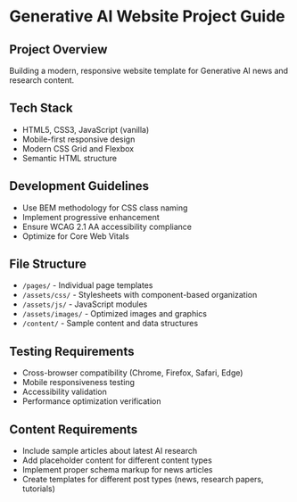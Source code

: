 # Generative AI Website Project Guide

## Project Overview
Building a modern, responsive website template for Generative AI news and research content.

## Tech Stack
- HTML5, CSS3, JavaScript (vanilla)
- Mobile-first responsive design
- Modern CSS Grid and Flexbox
- Semantic HTML structure

## Development Guidelines
- Use BEM methodology for CSS class naming
- Implement progressive enhancement
- Ensure WCAG 2.1 AA accessibility compliance
- Optimize for Core Web Vitals

## File Structure
- `/pages/` - Individual page templates
- `/assets/css/` - Stylesheets with component-based organization
- `/assets/js/` - JavaScript modules
- `/assets/images/` - Optimized images and graphics
- `/content/` - Sample content and data structures

## Testing Requirements
- Cross-browser compatibility (Chrome, Firefox, Safari, Edge)
- Mobile responsiveness testing
- Accessibility validation
- Performance optimization verification

## Content Requirements
- Include sample articles about latest AI research
- Add placeholder content for different content types
- Implement proper schema markup for news articles
- Create templates for different post types (news, research papers, tutorials)
